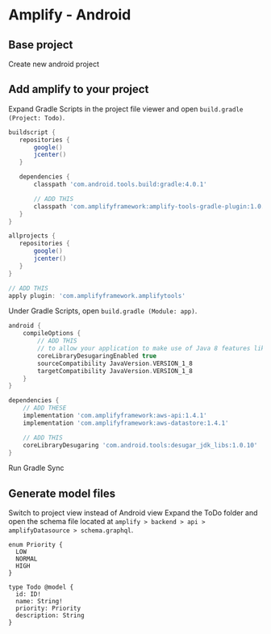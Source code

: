 
# Amplify - Android

## Base project
Create new android project

## Add amplify to your project
Expand Gradle Scripts in the project file viewer and open `build.gradle (Project: Todo)`.

``` gradle
buildscript {
   repositories {
       google()
       jcenter()
   }

   dependencies {
       classpath 'com.android.tools.build:gradle:4.0.1'

       // ADD THIS
       classpath 'com.amplifyframework:amplify-tools-gradle-plugin:1.0.1'
   }
}

allprojects {
   repositories {
       google()
       jcenter()
   }
}

// ADD THIS
apply plugin: 'com.amplifyframework.amplifytools'
```

Under Gradle Scripts, open `build.gradle (Module: app)`.
``` gradle
android {
    compileOptions {
        // ADD THIS
        // to allow your application to make use of Java 8 features like Lambda expressions
        coreLibraryDesugaringEnabled true
        sourceCompatibility JavaVersion.VERSION_1_8
        targetCompatibility JavaVersion.VERSION_1_8
    }
}

dependencies {
    // ADD THESE
    implementation 'com.amplifyframework:aws-api:1.4.1'
    implementation 'com.amplifyframework:aws-datastore:1.4.1'

    // ADD THIS
    coreLibraryDesugaring 'com.android.tools:desugar_jdk_libs:1.0.10'
}
```
Run Gradle Sync

## Generate model files
Switch to project view instead of Android view
Expand the ToDo folder and open the schema file located at `amplify > backend > api > amplifyDatasource > schema.graphql`.

``` graphqk
enum Priority {
  LOW
  NORMAL
  HIGH
}

type Todo @model {
  id: ID!
  name: String!
  priority: Priority
  description: String
}
```

